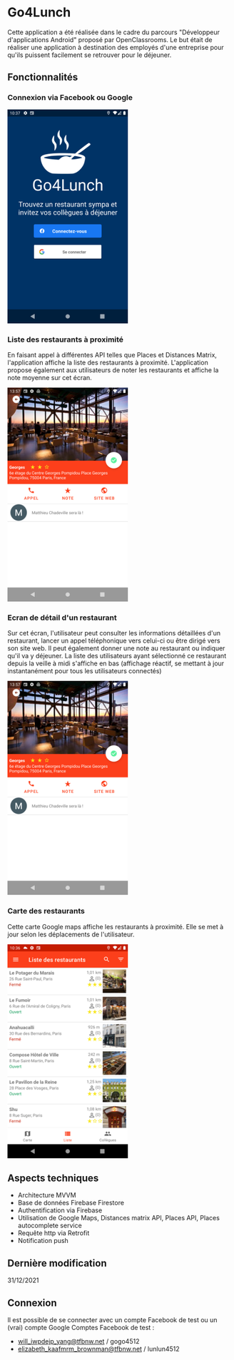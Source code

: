 # Go4Lunch

Cette application a été réalisée dans le cadre du parcours "Développeur d'applications Android" proposé par OpenClassrooms. Le but était de réaliser une application à 
destination des employés d'une entreprise pour qu'ils puissent facilement se retrouver pour le déjeuner.

## Fonctionnalités

### Connexion via Facebook ou Google
<img src="app/src/main/assets/images/Screenshot_go4lunch_home.png" width=270 />

### Liste des restaurants à proximité

En faisant appel à différentes API telles que Places et Distances Matrix, l'application affiche la liste des restaurants à proximité. L'application propose également 
aux utilisateurs de noter les restaurants et affiche la note moyenne sur cet écran.

<img src="app/src/main/assets/images/Screenshot_go4lunch_details.png" width=270 />

### Ecran de détail d'un restaurant

Sur cet écran, l'utilisateur peut consulter les informations détaillées d'un restaurant, lancer un appel téléphonique vers celui-ci ou être dirigé vers son site web. Il 
peut également donner une note au restaurant ou indiquer qu'il va y déjeuner. La liste des utilisateurs ayant sélectionné ce restaurant depuis la veille à midi s'affiche 
en bas (affichage réactif, se mettant à jour instantanément pour tous les utilisateurs connectés)

<img src="app/src/main/assets/images/Screenshot_go4lunch_details.png" width=270 />


### Carte des restaurants

Cette carte Google maps affiche les restaurants à proximité. Elle se met à jour selon les déplacements de l'utilisateur.

<img src="app/src/main/assets/images/Screenshot_go4lunch_list.png" width=270 />

## Aspects techniques

- Architecture MVVM
- Base de données Firebase Firestore
- Authentification via Firebase
- Utilisation de Google Maps, Distances matrix API, Places API, Places autocomplete service 
- Requête http via Retrofit
- Notification push


## Dernière modification 
31/12/2021

## Connexion
Il est possible de se connecter avec un compte Facebook de test ou un (vrai) compte Google
Comptes Facebook de test :
- will_iwpdejp_yang@tfbnw.net / gogo4512
- elizabeth_kaafmrm_brownman@tfbnw.net / lunlun4512 

